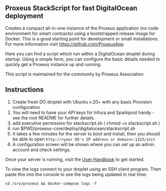Proxeus StackScript for fast DigitalOcean deployment
---

Creates a compact all-in-one instance of the Proxeus application (no code environment for smart contracts) using a bootstrapped release image for Docker. This is a good starting point for development or small installations. For more information visit https://github.com/ProxeusApp

Here you can find a script which run within a DigitalOcean droplet during startup. Using a simple form, you can configure the basic details needed to quickly get a Proxeus instance up and running.

This script is maintained for the community by Proxeus Association

## Instructions

1. Create fresh DO droplet with Ubuntu v.20+ with any basic Provision configuration
2. You will need to have your API keys for Infura and Sparkpost handy - see the root README for further details.
3. add executive permission for stackscript.sh ( chmod +x stackscript.sh )
4. run $PWD/proxeus-core/deploy/digitalocean/stackscript.sh
5. It takes a few minutes for the server to boot and install, then you should be able to open `http://<your DO's IP address or domain>:1323/init`
6. A configuration screen will be shown where you can set up an admin account and check settings.

Once your server is running, visit the [User Handbook](https://github.com/ProxeusApp/community/blob/master/handbook/handbook.md) to get started.

To view the logs connect to your droplet using an SSH client program. Then paste this into the console to see the logs being updated in real time:

`cd /srv/proxeus && docker-compose logs -f`
